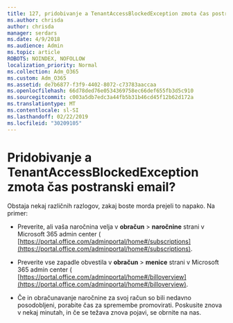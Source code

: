 ```yaml
---
title: 127, pridobivanje a TenantAccessBlockedException zmota čas postranski email?
ms.author: chrisda
author: chrisda
manager: serdars
ms.date: 4/9/2018
ms.audience: Admin
ms.topic: article
ROBOTS: NOINDEX, NOFOLLOW
localization_priority: Normal
ms.collection: Adm_O365
ms.custom: Adm_O365
ms.assetid: de7b6877-f3f9-4402-8072-c73783aaccaa
ms.openlocfilehash: 66d78ded76e0534369758ec66def655fb3d5c910
ms.sourcegitcommit: c003a5db7edc3a44fb5b31b46cd45f12b62d172a
ms.translationtype: MT
ms.contentlocale: sl-SI
ms.lasthandoff: 02/22/2019
ms.locfileid: "30209105"
---
```

# <a name="getting-a-tenantaccessblockedexception-error-when-accessing-email"></a>Pridobivanje a TenantAccessBlockedException zmota čas postranski email?

Obstaja nekaj različnih razlogov, zakaj boste morda prejeli to napako. Na primer:
  
- Preverite, ali vaša naročnina velja v **obračun** \> **naročnine** strani v Microsoft 365 admin center ( [https://portal.office.com/adminportal/home#/subscriptions](https://portal.office.com/adminportal/home#/subscriptions).
    
- Preverite vse zapadle obvestila v **obračun** \> **menice** strani v Microsoft 365 admin center ( [https://portal.office.com/adminportal/home#/billoverview](https://portal.office.com/adminportal/home#/billoverview).
    
- Če in obračunavanje naročnine za svoj račun so bili nedavno posodobljeni, porabite čas za spremembe promovirati. Poskusite znova v nekaj minutah, in če se težava znova pojavi, se obrnite na nas.
    

